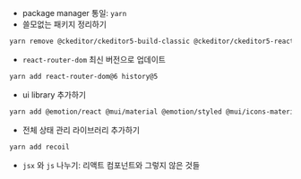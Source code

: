 <!--  다 갈아엎고 구성 한 일

에디터 사용 시 공식 문서를 제발 좀 잘 읽어보자??
bootstrap  < css < antd 리액트 친화적인 환경 사용하기 권장 -> bootstrap 포기;;
추후에 백엔드 설치된것들은 지워야되나요??
localStorage 구글 임시저장소 어쩌고 하던데 일단 임시저장.. 제가 잘 몰라서 일단은..
jsx는 하나의 기능만 & 기능 확장, js는 여러 기능을 반환한다고 해서.. 일단은 그에 따라서 재구성..

요청은 성공이라고 하는데 KEY_ERROR가 발생함
type 에러같다는..느낌적인 느낌이?
그래서 강제 인증 부분을 만들어서 일단 메인으로 이동하게 만들었습니다.
env 파일에 백엔드 서버를 변경하면 될꺼같은데.. 환경변수는 auto reload가 안되니 재시작 ?? 
css 임의로 처리했습니다 라이브러리 설치 후 간단하게 수정하시면 됩니다.. 혹은 지우고 사용하셔도됩니다

api를 이해 못하시겠다고 해서 signin에 대략적으로 어떻게 쓴건지 넣어놨습니다.
제가 api를 받을 수 없어서 코치님께서 말씀해주신 목업 코드를 넣었습니다..
뭐냐 뭐 수정하니까 실행 후에 터미널창 겁나 부들대는데 ;;;

12월 5일 - 상세페이지, 차트 부분은 아직.. 제가 차트를 할수 있을까요..?
깃 무서워서 일단 보류... F: 상세페이지, 글쓰기 툴바 수정
공감 많은순 <-이 처리는 어떻게? 
12월 6일 - backend 폴더가 없어도 됩니다 근데 이때는 .env랑 .gitignore를 root 폴더와 함께..
ex) frontend 껍데기 없애기
proxy 오류가 나는 것 같아서 제가 잘 못써서 지웠습니다
-->

- package manager 통일: `yarn`
- 쓸모없는 패키지 정리하기

```bash
yarn remove @ckeditor/ckeditor5-build-classic @ckeditor/ckeditor5-react antd body-parser bootstrap cors cross-env express mysql2 node-sass nodemon npm quill react-bootstrap react-paginate react-quill react-redux sequelize styled-components typescript vue-codemirror web-vitals @toast-ui/editor-plugin-chart @toast-ui/editor-plugin-code-syntax-highlight @toast-ui/editor-plugin-color-syntax @toast-ui/editor-plugin-table-merged-cell @toast-ui/editor-plugin-uml @toast-ui/react-editor serviceworker
```

- `react-router-dom` 최신 버전으로 업데이트

```bash
yarn add react-router-dom@6 history@5
```

- ui library 추가하기

```bash
yarn add @emotion/react @mui/material @emotion/styled @mui/icons-material
```

- 전체 상태 관리 라이브러리 추가하기

```bash
yarn add recoil
```

- `jsx` 와 `js` 나누기: 리액트 컴포넌트와 그렇지 않은 것들
